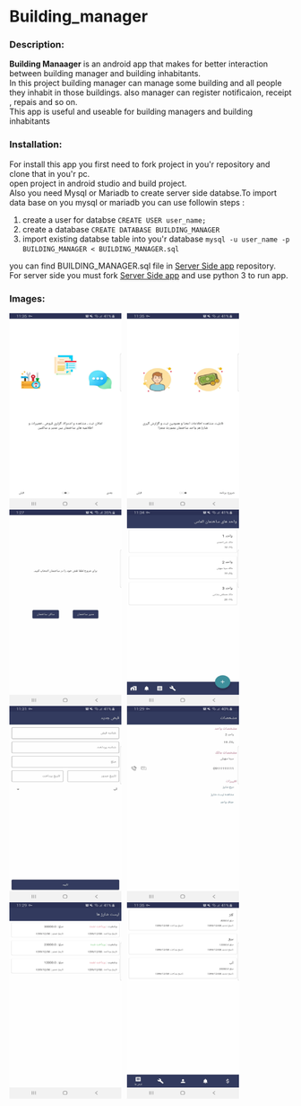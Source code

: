 # Building_manager

### Description:
**Building Manaager** is an android app that makes for better interaction between building manager and building inhabitants.<br>
In this project building manager can manage some building and all people they inhabit in those buildings. also manager can register notificaion, receipt , repais and so on.<br>
This app is useful and useable for building managers and building inhabitants

### Installation:
For install this app you first need to fork project in you'r repository and clone that in you'r pc.<br>
open project in android studio and build project.<br>
Also you need Mysql  or Mariadb to create server side databse.To import data base on you mysql or mariadb you can use followin steps :
1. create a user for databse `CREATE USER user_name;`
1. create a database `CREATE DATABASE BUILDING_MANAGER`
1. import existing databse table into you'r database `mysql -u user_name -p BUILDING_MANAGER < BUILDING_MANAGER.sql`


you can find BUILDING_MANAGER.sql file in [Server Side app](https://github.com/SINAsoheili/Building_Manager_server_side) repository.<br>
For server side you must fork [Server Side app](https://github.com/SINAsoheili/Building_Manager_server_side) and use python 3 to run app.

### Images:

<div>
 
  <img src="images/1.jpg" style="float: left; margin-right: 10px;" width="200px" height="350px"/>&nbsp;
  <img src="images/2.jpg" style="float: left; margin-right: 10px;" width="200px" height="350px"/>&nbsp;
  <img src="images/3.jpg" style="float: left; margin-right: 10px;" width="200px" height="350px"/>&nbsp;
  <br/>
  
  <img src="images/5.jpg" style="float: left; margin-right: 10px;" width="200px" height="350px"/>&nbsp;
  <img src="images/9.jpg" style="float: left; margin-right: 10px;" width="200px" height="350px"/>&nbsp;
  <img src="images/11.jpg" style="float: left; margin-right: 10px;" width="200px" height="350px"/>&nbsp;
  <br/>

  <img src="images/12.jpg" style="float: left; margin-right: 10px;" width="200px" height="350px"/>&nbsp;
  <img src="images/14.jpg" style="float: left; margin-right: 10px;" width="200px" height="350px"/>&nbsp;
  <br/>
  
  
</div>
